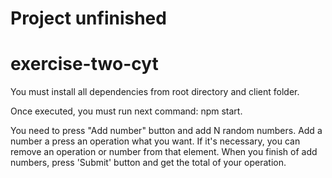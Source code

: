 # Project unfinished

# exercise-two-cyt
You must install all dependencies from root directory and client folder.

Once executed, you must run next command: npm start.

You need to press "Add number" button and add N random numbers. Add a number a press an operation what you want. If it's necessary, you can remove an operation or number from that element. When you finish of add numbers, press 'Submit' button and get the total of your operation.
